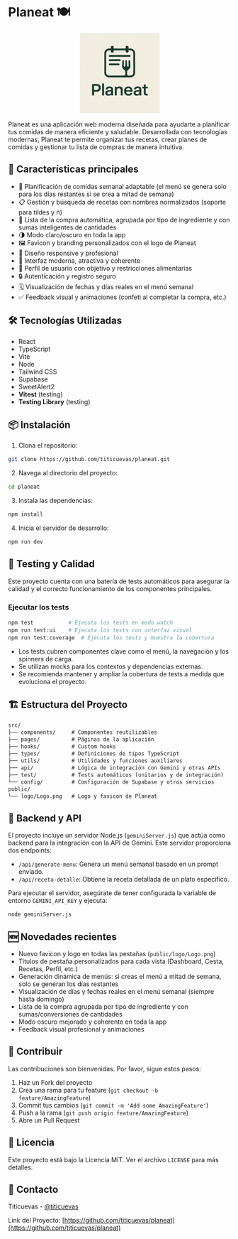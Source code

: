 # Planeat 🍽️

<p align="center">
  <img src="public/logo/Logo.png" alt="Planeat Logo" width="180" />
</p>

Planeat es una aplicación web moderna diseñada para ayudarte a planificar tus comidas de manera eficiente y saludable. Desarrollada con tecnologías modernas, Planeat te permite organizar tus recetas, crear planes de comidas y gestionar tu lista de compras de manera intuitiva.

## 🚀 Características principales

- 📝 Planificación de comidas semanal adaptable (el menú se genera solo para los días restantes si se crea a mitad de semana)
- 📋 Gestión y búsqueda de recetas con nombres normalizados (soporte para tildes y ñ)
- 🛒 Lista de la compra automática, agrupada por tipo de ingrediente y con sumas inteligentes de cantidades
- 🌗 Modo claro/oscuro en toda la app
- 🖼️ Favicon y branding personalizados con el logo de Planeat
- 📱 Diseño responsive y profesional
- 🎨 Interfaz moderna, atractiva y coherente
- 👤 Perfil de usuario con objetivo y restricciones alimentarias
- 🔒 Autenticación y registro seguro
- 🗓️ Visualización de fechas y días reales en el menú semanal
- ✅ Feedback visual y animaciones (confeti al completar la compra, etc.)

## 🛠️ Tecnologías Utilizadas

- React
- TypeScript
- Vite
- Node
- Tailwind CSS
- Supabase
- SweetAlert2
- **Vitest** (testing)
- **Testing Library** (testing)

## 📦 Instalación

1. Clona el repositorio:
```bash
git clone https://github.com/titicuevas/planeat.git
```

2. Navega al directorio del proyecto:
```bash
cd planeat
```

3. Instala las dependencias:
```bash
npm install
```

4. Inicia el servidor de desarrollo:
```bash
npm run dev
```

## 🧪 Testing y Calidad

Este proyecto cuenta con una batería de tests automáticos para asegurar la calidad y el correcto funcionamiento de los componentes principales.

### Ejecutar los tests

```bash
npm test           # Ejecuta los tests en modo watch
npm run test:ui    # Ejecuta los tests con interfaz visual
npm run test:coverage  # Ejecuta los tests y muestra la cobertura
```

- Los tests cubren componentes clave como el menú, la navegación y los spinners de carga.
- Se utilizan mocks para los contextos y dependencias externas.
- Se recomienda mantener y ampliar la cobertura de tests a medida que evoluciona el proyecto.

## 🏗️ Estructura del Proyecto

```
src/
├── components/     # Componentes reutilizables
├── pages/          # Páginas de la aplicación
├── hooks/          # Custom hooks
├── types/          # Definiciones de tipos TypeScript
├── utils/          # Utilidades y funciones auxiliares
├── api/            # Lógica de integración con Gemini y otras APIs
├── test/           # Tests automáticos (unitarios y de integración)
└── config/         # Configuración de Supabase y otros servicios
public/
└── logo/Logo.png   # Logo y favicon de Planeat
```

## 🔧 Backend y API

El proyecto incluye un servidor Node.js (`geminiServer.js`) que actúa como backend para la integración con la API de Gemini. Este servidor proporciona dos endpoints:

- `/api/generate-menu`: Genera un menú semanal basado en un prompt enviado.
- `/api/receta-detalle`: Obtiene la receta detallada de un plato específico.

Para ejecutar el servidor, asegúrate de tener configurada la variable de entorno `GEMINI_API_KEY` y ejecuta:

```bash
node geminiServer.js
```

## 🆕 Novedades recientes

- Nuevo favicon y logo en todas las pestañas (`public/logo/Logo.png`)
- Títulos de pestaña personalizados para cada vista (Dashboard, Cesta, Recetas, Perfil, etc.)
- Generación dinámica de menús: si creas el menú a mitad de semana, solo se generan los días restantes
- Visualización de días y fechas reales en el menú semanal (siempre hasta domingo)
- Lista de la compra agrupada por tipo de ingrediente y con sumas/conversiones de cantidades
- Modo oscuro mejorado y coherente en toda la app
- Feedback visual profesional y animaciones

## 🤝 Contribuir

Las contribuciones son bienvenidas. Por favor, sigue estos pasos:

1. Haz un Fork del proyecto
2. Crea una rama para tu feature (`git checkout -b feature/AmazingFeature`)
3. Commit tus cambios (`git commit -m 'Add some AmazingFeature'`)
4. Push a la rama (`git push origin feature/AmazingFeature`)
5. Abre un Pull Request

## 📝 Licencia

Este proyecto está bajo la Licencia MIT. Ver el archivo `LICENSE` para más detalles.

## 📧 Contacto

Titicuevas - [@titicuevas](https://github.com/titicuevas)

Link del Proyecto: [https://github.com/titicuevas/planeat](https://github.com/titicuevas/planeat)
